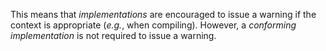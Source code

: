  

This means that *implementations* are encouraged to issue a warning if the context is appropriate (*e.g.*, when compiling). However, a *conforming implementation* is not required to issue a warning. 

